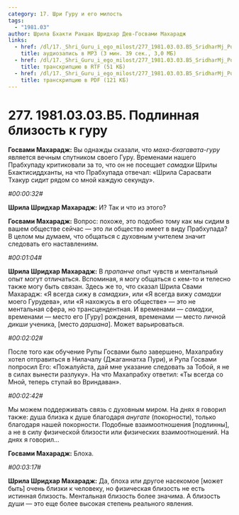 ```yaml
---
category: 17. Шри Гуру и его милость
tags:
  - "1981.03"
author: Шрила Бхакти Ракшак Шридхар Дев-Госвами Махарадж
links:
  - href: /dl/17._Shri_Guru_i_ego_milost/277_1981.03.03.B5_SridharMj_Podlinnaya_blizost_k_guru.mp3
    title: аудиозапись в MP3 (3 мин. 39 сек., 3,0 МБ)
  - href: /dl/17._Shri_Guru_i_ego_milost/277_1981.03.03.B5_SridharMj_Podlinnaya_blizost_k_guru.rtf
    title: транскрипцию в RTF (51 КБ)
  - href: /dl/17._Shri_Guru_i_ego_milost/277_1981.03.03.B5_SridharMj_Podlinnaya_blizost_k_guru.pdf
    title: транскрипцию в PDF (121 КБ)
---
```


# 277. 1981.03.03.B5. Подлинная близость к гуру

**Госвами Махарадж:** Вы однажды сказали, что *маха-бхагавата-гуру* является вечным спутником своего Гуру. Временами нашего Прабхупаду критиковали за то, что он не посещает *самадхи* Шрилы Бхактисиддханты, на что Прабхупада отвечал: «Шрила Сарасвати Тхакур сидит рядом со мной каждую секунду».

*#00:00:32#*

**Шрила Шридхар Махарадж:** И? Так и что из этого?

**Госвами Махарадж:** Вопрос: похоже, это подобно тому как мы сидим в вашем обществе сейчас — это ли общество имеет в виду Прабхупада? В целом мы думаем, что общаться с духовным учителем значит следовать его наставлениям.

*#00:01:04#*

**Шрила Шридхар Махарадж:** В *прапанче* опыт чувств и ментальный опыт могут отличаться. Вспоминая, я могу общаться с кем-то и телесно также могу быть связан. Здесь же то, что сказал Шрила Свами Махарадж: «Я всегда сижу в *самадхи*», или «Я всегда вижу *самадхи* моего Гурудева», или «Я нахожусь в его обществе» — это не ментальная сфера, но трансцендентная. И временами — *самадхи*, временами — место его [Гуру] рождения, временами — место личной *дикши* ученика, [место *даршана*]. Может варьироваться.

*#00:02:02#*

После того как обучение Рупы Госвами было завершено, Махапрабху хотел отправиться в Нилачалу (Джаганнатха Пури), и Рупа Госвами попросил Его: «Пожалуйста, дай мне указание следовать за Тобой, я не в силах вынести разлуку». На что Махапрабху ответил: «Ты всегда со Мной, теперь ступай во Вриндаван».

*#00:02:42#*

Мы можем поддерживать связь с духовным миром. На днях я говорил также: душа близка к душе благодаря *анугате* (покорности), только благодаря нашей покорности. Подобные взаимоотношения [подлинны], а не в силу физической близости или физических взаимоотношений. На днях я говорил…

**Госвами Махарадж:** Блоха.

*#00:03:17#*

**Шрила Шридхар Махарадж:** Да, блоха или другое насекомое [может быть] очень близки к человеку, но физическая близость не есть истинная близость. Ментальная близость более значима. А близость души — это еще более высокая степень реального явления.

